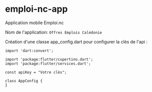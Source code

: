 # emploi-nc-app

Application mobile Emploi.nc

Nom de l'application: `Offres Emplois Calédonie`

Création d'une classe app_config.dart pour configurer la clès de l'api :

```
import 'dart:convert';

import 'package:flutter/cupertino.dart';
import 'package:flutter/services.dart';

const apiKey = "Votre clès";

class AppConfig {
}
```
